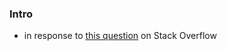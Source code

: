 
### Intro

* in response to [this question](https://stackoverflow.com/questions/47140200) on Stack Overflow

